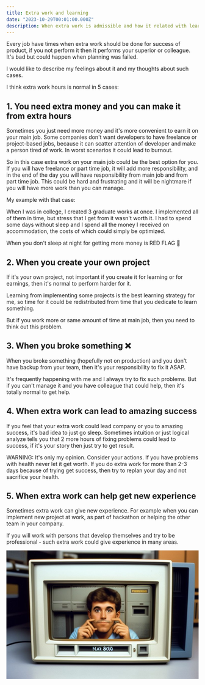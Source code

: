 ```yaml
---
title: Extra work and learning
date: "2023-10-29T00:01:00.000Z"
description: When extra work is admissible and how it related with learning
---
```


Every job have times when extra work should be done for success of product, if you not perform it then it performs your superior or colleague. It's bad but could happen when planning was failed.

I would like to describe my feelings about it and my thoughts about such cases.

I think extra work hours is normal in 5 cases:

## 1. You need extra money and you can make it from extra hours

Sometimes you just need more money and it's more convenient to earn it on your main job. Some companies don't want developers to have freelance or project-based jobs, because it can scatter attention of developer and make a person tired of work. In worst scenarios it could lead to burnout.

So in this case extra work on your main job could be the best option for you. If you will have freelance or part time job, it will add more responsibility, and in the end of the day you will have responsibility from main job and from part time job. This could be hard and frustrating and it will be nightmare if you will have more work than you can manage.

My example with that case:

When I was in college, I created 3 graduate works at once. I implemented all of them in time, but stress that I get from it wasn't worth it. I had to spend some days without sleep and I spend all the money I received on accommodation, the costs of which could simply be optimized.

When you don't sleep at night for getting more money is RED FLAG 🚩

## 2. When you create your own project

If it's your own project, not important if you create it for learning or for earnings, then it's normal to perform harder for it. 

Learning from implementing some projects is the best learning strategy for me, so time for it could be redistributed from time that you dedicate to learn something.

But if you work more or same amount of time at main job, then you need to think out this problem.

## 3. When you broke something ❌

When you broke something (hopefully not on production) and you don't have backup from your team, then it's your responsibility to fix it ASAP.

It's frequently happening with me and I always try to fix such problems. But if you can't manage it and you have colleague that could help, then it's totally normal to get help.

## 4. When extra work can lead to amazing success

If you feel that your extra work could lead company or you to amazing success, it's bad idea to just go sleep. Sometimes intuition or just logical analyze tells you that 2 more hours of fixing problems could lead to success, if it's your story then just try to get result.

WARNING: It's only my opinion. Consider your actions. If you have problems with health never let it get worth. If you do extra work for more than 2-3 days because of trying get success, then try to replan your day and not sacrifice your health.

## 5. When extra work can help get new experience

Sometimes extra work can give new experience. For example when you can implement new project at work, as part of hackathon or helping the other team in your company.

If you will work with persons that develop themselves and try to be professional - such extra work could give experience in many areas.

![AI shows IT worker on extra work](./extra_work_1.jpeg)
